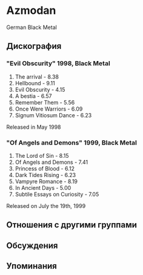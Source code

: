 # Azmodan

German Black Metal

## Дискография

### "Evil Obscurity" 1998, Black Metal

1. The arrival - 8.38
2. Hellbound - 9.11
3. Evil Obscurity - 4.15
4. A bestia - 6.57
5. Remember Them - 5.56
6. Once Were Warriors - 6.09
7. Signum Vitiosum Dance - 6.23

Released in May 1998

### "Of Angels and Demons" 1999, Black Metal

1. The Lord of Sin - 8.15
2. Of Angels and Demons - 7.41
3. Princess of Blood - 6.12
4. Dark Tides Rising - 6.23
5. Vampyre Romance - 8.19
6. In Ancient Days - 5.00
7. Subtile Essays on Curiosity - 7.05

Released on July the 19th, 1999


## Отношения с другими группами


## Обсуждения


## Упоминания

